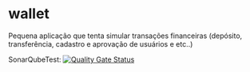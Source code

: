 # wallet
Pequena aplicação que tenta simular transações financeiras (depósito, transferência, cadastro e aprovação de usuários e etc..)

SonarQubeTest:
[![Quality Gate Status](https://sonarqube.devneon.com.br/api/project_badges/measure?branch=main&project=financial-limit-management.status-change-notifier-worker&metric=alert_status)](https://sonarqube.devneon.com.br/dashboard?id=financial-limit-management.status-change-notifier-worker&branch=main)
